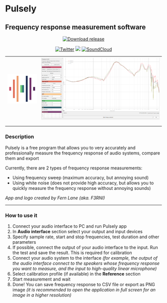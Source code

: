 # Pulsely
## Frequency response measurement software

<div style="width:100%;text-align:center;">
    <p align="center">
        <a href="https://github.com/F33RNI/Pulsely/releases"><img alt="Download release" src="https://img.shields.io/badge/-Download%20latest-yellowgreen?style=for-the-badge&logo=github" ></a>
    </p>
    <p align="center">
        <a href="https://twitter.com/f33rni"><img alt="Twitter" src="https://img.shields.io/twitter/url?label=My%20twitter&style=social&url=https%3A%2F%2Ftwitter.com%2Ff33rni" ></a>
        <img src="https://badges.frapsoft.com/os/v1/open-source.png?v=103" >
        <a href="https://soundcloud.com/f3rni"><img alt="SoundCloud" src="https://img.shields.io/badge/-SoundCloud-orange" ></a>
    </p>
</div>

|![](icon.png)  |  ![](Screenshot_1.png)|
|:-------------------------:|:-------------------------:|


----------

### Description

Pulsely is a free program that allows you to very accurately and professionally measure the frequency response of audio systems, compare them and export

Currently, there are 2 types of frequency response measurements:
- Using frequency sweep (maximum accuracy, but annoying sound)
- Using white noise (does not provide high accuracy, but allows you to quickly measure the frequency response without annoying sounds)

*App and logo created by Fern Lane (aka. F3RNI)*

----------

### How to use it

1. Connect your audio interface to PC and run Pulsely app
2. In **Audio interface** section select your output and input devices
3. Specify sample rate, start and stop frequencies, test duration and other parameters
4. If possible, connect the output of your audio interface to the input. Run the test and save the result. This is required for calibration
5. Connect your audio system to the interface *(for example, the output of the audio interface connect to the speakers whose frequency response you want to measure, and the input to high-quality linear microphone)*
6. Select calibration profile (if available) in the **Reference** section
7. Start measurement and wait
8. Done! You can save frequency response to CSV file or export as PNG image *(it is recommended to open the application in full screen for an image in a higher resolution)*
